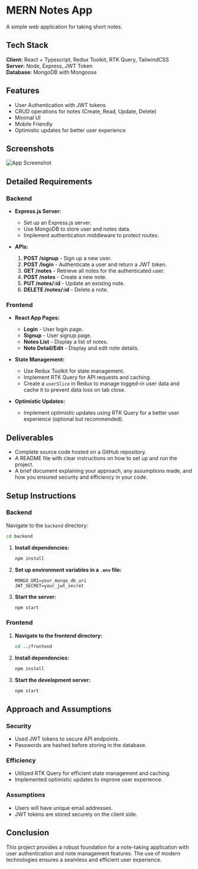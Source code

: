 # MERN Notes App

A simple web application for taking short notes.

## Tech Stack

**Client:** React + Typescript, Redux Toolkit, RTK Query, TailwindCSS  
**Server:** Node, Express, JWT Token  
**Database:** MongoDB with Mongoose

## Features

- User Authentication with JWT tokens
- CRUD operations for notes (Create, Read, Update, Delete)
- Minimal UI
- Mobile Friendly
- Optimistic updates for better user experience

## Screenshots

![App Screenshot](https://user-images.githubusercontent.com/68722478/156499720-dd8295d7-6604-4ab0-9d70-1a07437712ef.png)

## Detailed Requirements

### Backend

- **Express.js Server:**
  - Set up an Express.js server.
  - Use MongoDB to store user and notes data.
  - Implement authentication middleware to protect routes.
  
- **APIs:**
  1. **POST /signup** - Sign up a new user.
  2. **POST /login** - Authenticate a user and return a JWT token.
  3. **GET /notes** - Retrieve all notes for the authenticated user.
  4. **POST /notes** - Create a new note.
  5. **PUT /notes/:id** - Update an existing note.
  6. **DELETE /notes/:id** - Delete a note.

### Frontend

- **React App Pages:**
  - **Login** - User login page.
  - **Signup** - User signup page.
  - **Notes List** - Display a list of notes.
  - **Note Detail/Edit** - Display and edit note details.
  
- **State Management:**
  - Use Redux Toolkit for state management.
  - Implement RTK Query for API requests and caching.
  - Create a `userSlice` in Redux to manage logged-in user data and cache it to prevent data loss on tab close.

- **Optimistic Updates:**
  - Implement optimistic updates using RTK Query for a better user experience (optional but recommended).

## Deliverables

- Complete source code hosted on a GitHub repository.
- A README file with clear instructions on how to set up and run the project.
- A brief document explaining your approach, any assumptions made, and how you ensured security and efficiency in your code.

## Setup Instructions

### Backend

Navigate to the `backend` directory:

```bash
cd backend
```

1. **Install dependencies:**

    ```bash
    npm install
    ```

2. **Set up environment variables in a `.env` file:**

    ```plaintext
    MONGO_URI=your_mongo_db_uri
    JWT_SECRET=your_jwt_secret
    ```

3. **Start the server:**

    ```bash
    npm start
    ```

### Frontend

1. **Navigate to the frontend directory:**

    ```bash
    cd ../frontend
    ```

2. **Install dependencies:**

    ```bash
    npm install
    ```

3. **Start the development server:**

    ```bash
    npm start
    ```

## Approach and Assumptions

### Security

- Used JWT tokens to secure API endpoints.
- Passwords are hashed before storing in the database.

### Efficiency

- Utilized RTK Query for efficient state management and caching.
- Implemented optimistic updates to improve user experience.

### Assumptions

- Users will have unique email addresses.
- JWT tokens are stored securely on the client side.

## Conclusion

This project provides a robust foundation for a note-taking application with user authentication and note management features. The use of modern technologies ensures a seamless and efficient user experience.




